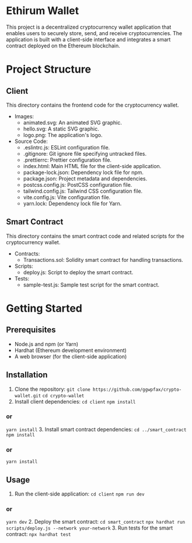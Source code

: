 # Ethirum Wallet
This project is a decentralized cryptocurrency wallet application that enables users to securely store, send, and receive cryptocurrencies. The application is built with a client-side interface and integrates a smart contract deployed on the Ethereum blockchain.

# Project Structure
## Client
This directory contains the frontend code for the cryptocurrency wallet.

* Images:
  * animated.svg: An animated SVG graphic.
  * hello.svg: A static SVG graphic.
  * logo.png: The application's logo.
* Source Code:
  * .eslintrc.js: ESLint configuration file.
  * .gitignore: Git ignore file specifying untracked files.
  * .prettierrc: Prettier configuration file.
  * index.html: Main HTML file for the client-side application.
  * package-lock.json: Dependency lock file for npm.
  * package.json: Project metadata and dependencies.
  * postcss.config.js: PostCSS configuration file.
  * tailwind.config.js: Tailwind CSS configuration file.
  * vite.config.js: Vite configuration file.
  * yarn.lock: Dependency lock file for Yarn.
  
## Smart Contract
This directory contains the smart contract code and related scripts for the cryptocurrency wallet.

* Contracts:
  * Transactions.sol: Solidity smart contract for handling transactions.
* Scripts:
  * deploy.js: Script to deploy the smart contract.
* Tests:
  * sample-test.js: Sample test script for the smart contract.

# Getting Started
## Prerequisites
* Node.js and npm (or Yarn)
* Hardhat (Ethereum development environment)
* A web browser (for the client-side application)

## Installation
1. Clone the repository:
   `git clone https://github.com/ggwpfax/crypto-wallet.git`
   `cd crypto-wallet`
2. Install client dependencies:
  `cd client`
  `npm install`
  ### or
  `yarn install`
3. Install smart contract dependencies:
  `cd ../smart_contract`
  `npm install`
  ### or
  `yarn install`

## Usage
1. Run the client-side application:
  `cd client`
  `npm run dev`
  ### or
  `yarn dev`
2. Deploy the smart contract:
  `cd smart_contract`
  `npx hardhat run scripts/deploy.js --network your-network`
3. Run tests for the smart contract:
  `npx hardhat test`

